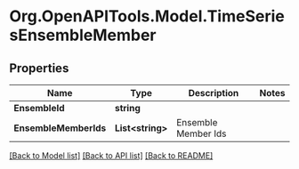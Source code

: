 # Org.OpenAPITools.Model.TimeSeriesEnsembleMember

## Properties

Name | Type | Description | Notes
------------ | ------------- | ------------- | -------------
**EnsembleId** | **string** |  | 
**EnsembleMemberIds** | **List&lt;string&gt;** | Ensemble Member Ids | 

[[Back to Model list]](../README.md#documentation-for-models) [[Back to API list]](../README.md#documentation-for-api-endpoints) [[Back to README]](../README.md)

